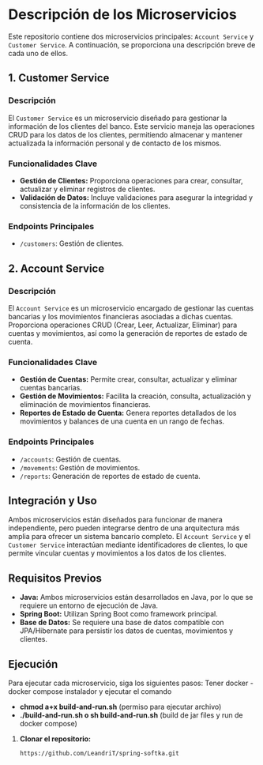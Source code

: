 # Descripción de los Microservicios

Este repositorio contiene dos microservicios principales: `Account Service` y `Customer Service`. A continuación, se proporciona una descripción breve
de cada uno de ellos.

## 1. Customer Service

### Descripción

El `Customer Service` es un microservicio diseñado para gestionar la información de los clientes del banco. Este servicio maneja las operaciones CRUD
para los datos de los clientes, permitiendo almacenar y mantener actualizada la información personal y de contacto de los mismos.

### Funcionalidades Clave

- **Gestión de Clientes:** Proporciona operaciones para crear, consultar, actualizar y eliminar registros de clientes.
- **Validación de Datos:** Incluye validaciones para asegurar la integridad y consistencia de la información de los clientes.

### Endpoints Principales

- `/customers`: Gestión de clientes.

## 2. Account Service

### Descripción

El `Account Service` es un microservicio encargado de gestionar las cuentas bancarias y los movimientos financieras asociadas a dichas cuentas.
Proporciona operaciones CRUD (Crear, Leer, Actualizar, Eliminar) para cuentas y movimientos, así como la generación de reportes de estado de cuenta.

### Funcionalidades Clave

- **Gestión de Cuentas:** Permite crear, consultar, actualizar y eliminar cuentas bancarias.
- **Gestión de Movimientos:** Facilita la creación, consulta, actualización y eliminación de movimientos financieras.
- **Reportes de Estado de Cuenta:** Genera reportes detallados de los movimientos y balances de una cuenta en un rango de fechas.

### Endpoints Principales

- `/accounts`: Gestión de cuentas.
- `/movements`: Gestión de movimientos.
- `/reports`: Generación de reportes de estado de cuenta.

## Integración y Uso

Ambos microservicios están diseñados para funcionar de manera independiente, pero pueden integrarse dentro de una arquitectura más amplia para ofrecer
un sistema bancario completo. El `Account Service` y el `Customer Service` interactúan mediante identificadores de clientes, lo que permite vincular
cuentas y movimientos a los datos de los clientes.

## Requisitos Previos

- **Java:** Ambos microservicios están desarrollados en Java, por lo que se requiere un entorno de ejecución de Java.
- **Spring Boot:** Utilizan Spring Boot como framework principal.
- **Base de Datos:** Se requiere una base de datos compatible con JPA/Hibernate para persistir los datos de cuentas, movimientos y clientes.

## Ejecución

Para ejecutar cada microservicio, siga los siguientes pasos:
Tener docker - docker compose instalador y ejecutar el comando

- **chmod a+x build-and-run.sh** (permiso para ejecutar archivo)
- **./build-and-run.sh o sh build-and-run.sh** (build de jar files y run de docker compose)


1. **Clonar el repositorio:**
   ```bash
   https://github.com/LeandriT/spring-softka.git
